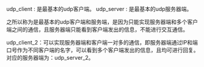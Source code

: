 udp_client : 是最基本的udp客户端。
udp_server : 是最基本的udp服务器端。

之所以称为是最基本的udp客户端和服务端，是因为只能实现服务器端和多个客户端之间的通信，且服务器端只能看到客户端发出的信息，不能进行交互通信。

udp_client_2：可以实现服务器端和客户端一对多的通信，即服务器端通过IP和端口号作为不同客户端的名字，可以看到多个客户端发出的信息，且均可进行回复。对应的服务器端为：udp_server_2。

